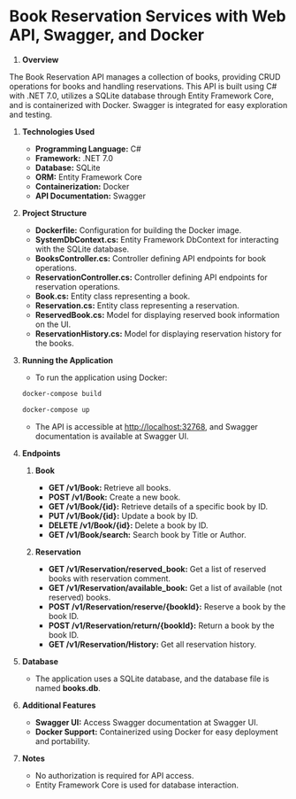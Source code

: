# Book Reservation Services with Web API, Swagger, and Docker

1. **Overview**

The Book Reservation API manages a collection of books, providing CRUD operations for books and handling reservations. This API is built using C# with .NET 7.0, utilizes a SQLite database through Entity Framework Core, and is containerized with Docker. Swagger is integrated for easy exploration and testing.

1. **Technologies Used**
	- **Programming Language:** C#
	- **Framework:** .NET 7.0
	- **Database:** SQLite
	- **ORM:** Entity Framework Core
	- **Containerization:** Docker
	- **API Documentation:** Swagger
 
2. **Project Structure**
	- **Dockerfile:** Configuration for building the Docker image.
	- **SystemDbContext.cs:** Entity Framework DbContext for interacting with the SQLite database.
	- **BooksController.cs:** Controller defining API endpoints for book operations.
	- **ReservationController.cs:** Controller defining API endpoints for reservation operations.
	- **Book.cs:** Entity class representing a book.
	- **Reservation.cs:** Entity class representing a reservation.
	- **ReservedBook.cs:** Model for displaying reserved book information on the UI.
	- **ReservationHistory.cs:** Model for displaying reservation history for the books.
 
3. **Running the Application**

	- To run the application using Docker:
	```bash
	docker-compose build 
	```
	```bash
	docker-compose up 
	```
	- The API is accessible at [http://localhost:32768](http://localhost:32768/), and Swagger documentation is available at Swagger UI.

4. **Endpoints**
   1. **Book**
		- **GET /v1/Book:** Retrieve all books.
    	- **POST /v1/Book:** Create a new book.
    	- **GET /v1/Book/{id}:** Retrieve details of a specific book by ID.
    	- **PUT /v1/Book/{id}:** Update a book by ID.
    	- **DELETE /v1/Book/{id}:** Delete a book by ID.
    	- **GET /v1/Book/search:** Search book by Title or Author.
	
   2. **Reservation**
    	- **GET /v1/Reservation/reserved\_book:** Get a list of reserved books with reservation comment.
    	- **GET /v1/Reservation/available\_book:** Get a list of available (not reserved) books.
    	- **POST /v1/Reservation/reserve/{bookId}:** Reserve a book by the book ID.
    	- **POST /v1/Reservation/return/{bookId}:** Return a book by the book ID.
    	- **GET /v1/Reservation/History:** Get all reservation history.
	
5. **Database**

	- The application uses a SQLite database, and the database file is named **books.db**.

6. **Additional Features**
	- **Swagger UI:** Access Swagger documentation at Swagger UI.
	- **Docker Support:** Containerized using Docker for easy deployment and portability.
7. **Notes**
	- No authorization is required for API access.
	- Entity Framework Core is used for database interaction.
